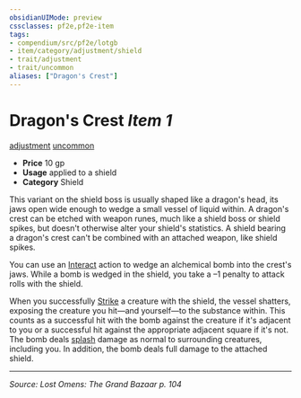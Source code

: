 ```yaml
---
obsidianUIMode: preview
cssclasses: pf2e,pf2e-item
tags:
- compendium/src/pf2e/lotgb
- item/category/adjustment/shield
- trait/adjustment
- trait/uncommon
aliases: ["Dragon's Crest"]
---
```

# Dragon's Crest *Item 1*  
[adjustment](rules/traits/adjustment-lotgb.md "Adjustment  Trait")  [uncommon](rules/traits/uncommon.md "Uncommon Rarity Trait")  

- **Price** 10 gp
- **Usage** applied to a shield
- **Category** Shield

This variant on the shield boss is usually shaped like a dragon's head, its jaws open wide enough to wedge a small vessel of liquid within. A dragon's crest can be etched with weapon runes, much like a shield boss or shield spikes, but doesn't otherwise alter your shield's statistics. A shield bearing a dragon's crest can't be combined with an attached weapon, like shield spikes.

You can use an [Interact](rules/actions/interact.md) action to wedge an alchemical bomb into the crest's jaws. While a bomb is wedged in the shield, you take a –1 penalty to attack rolls with the shield.

When you successfully [Strike](rules/actions/strike.md) a creature with the shield, the vessel shatters, exposing the creature you hit—and yourself—to the substance within. This counts as a successful hit with the bomb against the creature if it's adjacent to you or a successful hit against the appropriate adjacent square if it's not. The bomb deals [splash](rules/traits/splash.md "Splash Weapon Trait") damage as normal to surrounding creatures, including you. In addition, the bomb deals full damage to the attached shield.


---
*Source: Lost Omens: The Grand Bazaar p. 104*
